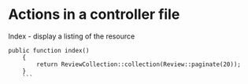 Actions in a controller file
=============================

Index - display a listing of the resource

```
public function index()
    {
        return ReviewCollection::collection(Review::paginate(20));
    }
    ```
    
    
